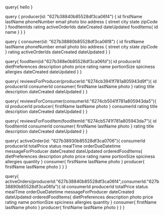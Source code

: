 query{
  hello
}

query {
  producer(id: "627b38840b85528df3ca06f4") {
    id
    firstName
    lastName
    phoneNumber
    email
    photo
    bio
    address {
      street
      city
      state
      zipCode
    }
    foodItemIds
    rating
    activeOrderIds
    dateCreated
    dateUpdated
    foodItems{
      id
      name
    }
  }
}

query {
  consumer(id: "627b38880b85528df3ca06f8") {
    id
    firstName
    lastName
    phoneNumber
    email
    photo
    bio
    address {
      street
      city
      state
      zipCode
    }
    rating
    activeOrderIds
    dateCreated
    dateUpdated
  }
}

query{
  foodItem(id:"627b388e0b85528df3ca06fd"){
    id
    producerId
    dietPreferences
    description
    photo
    price
    rating
    name
    portionSize
    spiciness
    allergies
    dateCreated
    dateUpdated
  }
}

query{
  reviewsForProducer(producerId:"6274cb3941f781a805943d9f"){
    id
    producerId
    consumerId
    consumer{
      firstName
      lastName
			photo
    }
    rating
    title
    description
    dateCreated
    dateUpdated
  }
}

query{
  reviewsForConsumer(consumerId:"6274cb5041f781a805943da5"){
    id
    producerId
    producer{
      firstName
      lastName
      photo
    }
    consumerId
    rating
    title
    description
    dateCreated
    dateUpdated
  }
}

query{
  reviewsForFoodItem(foodItemId:"6274cb5741f781a805943da7"){
    id
    foodItemId
    consumerId
    consumer{
      firstName
      lastName
      photo
    }
    rating
    title
    description
    dateCreated
    dateUpdated
  }
}

query{
  activeOrder(id: "627b38930b85528df3ca0706"){
    consumerId
    producerId
    totalPrice
    status
    mealTime
    orderDueDatetime
    messageForProducer
    dateCreated
    dateUpdated
    orderedFoodItems{
      dietPreferences
      description
      photo
      price
      rating
      name
      portionSize
      spiciness
      allergies
      quantity
    }
    consumer{
      firstName
      lastName
      photo
    }
    producer{
      firstName
      lastName
      photo
    }
  }
}

query{
  activeOrders(producerId:"627b38840b85528df3ca06f4",consumerId:"627b38890b85528df3ca06fa"){
    id
    consumerId
    producerId
    totalPrice
    status
    mealTime
    orderDueDatetime
    messageForProducer
    dateCreated
    dateUpdated
    orderedFoodItems{
      dietPreferences
      description
      photo
      price
      rating
      name
      portionSize
      spiciness
      allergies
      quantity
    }
    consumer{
      firstName
      lastName
      photo
    }
    producer{
      firstName
      lastName
      photo
    }
  }
}
